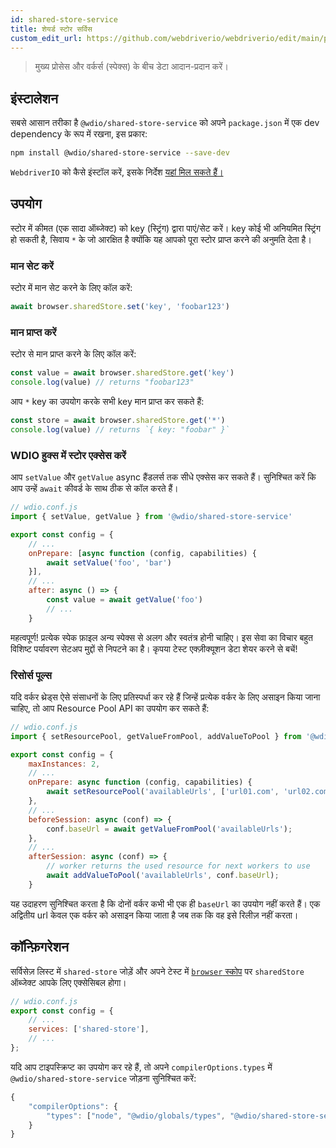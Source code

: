 ```yaml
---
id: shared-store-service
title: शेयर्ड स्टोर सर्विस
custom_edit_url: https://github.com/webdriverio/webdriverio/edit/main/packages/wdio-shared-store-service/README.md
---
```



> मुख्य प्रोसेस और वर्कर्स (स्पेक्स) के बीच डेटा आदान-प्रदान करें।

## इंस्टालेशन

सबसे आसान तरीका है `@wdio/shared-store-service` को अपने `package.json` में एक dev dependency के रूप में रखना, इस प्रकार:

```sh
npm install @wdio/shared-store-service --save-dev
```

`WebdriverIO` को कैसे इंस्टॉल करें, इसके निर्देश [यहां मिल सकते हैं।](https://webdriver.io/docs/gettingstarted)

## उपयोग

स्टोर में कीमत (एक सादा ऑब्जेक्ट) को key (स्ट्रिंग) द्वारा पाएं/सेट करें। key कोई भी अनियमित स्ट्रिंग हो सकती है, सिवाय `*` के जो आरक्षित है क्योंकि यह आपको पूरा स्टोर प्राप्त करने की अनुमति देता है।

### मान सेट करें

स्टोर में मान सेट करने के लिए कॉल करें:

```js
await browser.sharedStore.set('key', 'foobar123')
```

### मान प्राप्त करें

स्टोर से मान प्राप्त करने के लिए कॉल करें:

```js
const value = await browser.sharedStore.get('key')
console.log(value) // returns "foobar123"
```

आप `*` key का उपयोग करके सभी key मान प्राप्त कर सकते हैं:

```js
const store = await browser.sharedStore.get('*')
console.log(value) // returns `{ key: "foobar" }`
```

### WDIO हुक्स में स्टोर एक्सेस करें

आप `setValue` और `getValue` async हैंडलर्स तक सीधे एक्सेस कर सकते हैं।
सुनिश्चित करें कि आप उन्हें `await` कीवर्ड के साथ ठीक से कॉल करते हैं।

```js
// wdio.conf.js
import { setValue, getValue } from '@wdio/shared-store-service'

export const config = {
    // ...
    onPrepare: [async function (config, capabilities) {
        await setValue('foo', 'bar')
    }],
    // ...
    after: async () => {
        const value = await getValue('foo')
        // ...
    }
```

महत्वपूर्ण! प्रत्येक स्पेक फ़ाइल अन्य स्पेक्स से अलग और स्वतंत्र होनी चाहिए।
इस सेवा का विचार बहुत विशिष्ट पर्यावरण सेटअप मुद्दों से निपटने का है।
कृपया टेस्ट एक्ज़ीक्यूशन डेटा शेयर करने से बचें!

### रिसोर्स पूल्स

यदि वर्कर थ्रेड्स ऐसे संसाधनों के लिए प्रतिस्पर्धा कर रहे हैं जिन्हें प्रत्येक वर्कर के लिए असाइन किया जाना चाहिए, तो आप Resource Pool API का उपयोग कर सकते हैं:

```js
// wdio.conf.js
import { setResourcePool, getValueFromPool, addValueToPool } from '@wdio/shared-store-service'

export const config = {
    maxInstances: 2,
    // ...
    onPrepare: async function (config, capabilities) {
        await setResourcePool('availableUrls', ['url01.com', 'url02.com'])
    },
    // ...
    beforeSession: async (conf) => {
        conf.baseUrl = await getValueFromPool('availableUrls');
    },
    // ...
    afterSession: async (conf) => {
        // worker returns the used resource for next workers to use
        await addValueToPool('availableUrls', conf.baseUrl);
    }
```

यह उदाहरण सुनिश्चित करता है कि दोनों वर्कर कभी भी एक ही `baseUrl` का उपयोग नहीं करते हैं। एक अद्वितीय url केवल एक वर्कर को असाइन किया जाता है जब तक कि वह इसे रिलीज़ नहीं करता।

## कॉन्फ़िगरेशन

सर्विसेज़ लिस्ट में `shared-store` जोड़ें और अपने टेस्ट में [`browser` स्कोप](https://webdriver.io/docs/api/browser) पर `sharedStore` ऑब्जेक्ट आपके लिए एक्सेसिबल होगा।

```js
// wdio.conf.js
export const config = {
    // ...
    services: ['shared-store'],
    // ...
};
```

यदि आप टाइपस्क्रिप्ट का उपयोग कर रहे हैं, तो अपने `compilerOptions.types` में `@wdio/shared-store-service` जोड़ना सुनिश्चित करें:

```js
{
    "compilerOptions": {
        "types": ["node", "@wdio/globals/types", "@wdio/shared-store-service"],
    }
}
```
